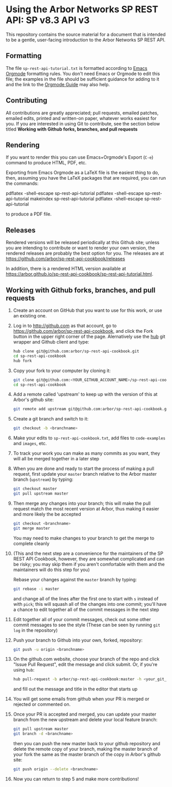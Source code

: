# Using the Arbor Networks SP REST API: SP v8.3 API v3

This repository contains the source material for a document that is
intended to be a gentle, user-facing introduction to the Arbor
Networks SP REST API.

## Formatting

The file `sp-rest-api-tutorial.txt` is formatted according to
[Emacs Orgmode](http://orgmode.org/guide/) formatting rules.  You
don't need Emacs or Orgmode to edit this file; the examples in the
file should be sufficient guidance for adding to it and the link to
the [Orgmode Guide](http://orgmode.org/guide/) may also help.

## Contributing

All contributions are greatly appreciated; pull requests, emailed
patches, emailed edits, printed and written-on paper, whatever works
easiest for you.  If you are interested in using Git to contribute,
see the section below titled **Working with Github forks, branches,
and pull requests**

## Rendering

If you want to render this you can use Emacs+Orgmode's Export (`C-e`)
command to produce HTML, PDF, etc.

Exporting from Emacs Orgmode as a LaTeX file is the easiest thing to
do, then, assuming you have the LaTeX packages that are required, you
can run the commands:

   pdflatex -shell-escape sp-rest-api-tutorial
   pdflatex -shell-escape sp-rest-api-tutorial
   makeindex sp-rest-api-tutorial
   pdflatex -shell-escape sp-rest-api-tutorial

to produce a PDF file.

## Releases

Rendered versions will be released periodically at this Github site;
unless you are intending to contribute or want to render your own
version, the rendered releases are probably the best option for you.  The
releases are at
<a href=https://github.com/arbor/sp-rest-api-cookbook/releases>https://github.com/arbor/sp-rest-api-cookbook/releases</a>

In addition, there is a rendered HTML version available at
<a href=https://arbor.github.io/sp-rest-api-cookbook/sp-rest-api-tutorial.html>https://arbor.github.io/sp-rest-api-cookbook/sp-rest-api-tutorial.html</a>.

## Working with Github forks, branches, and pull requests

1.  Create an account on GitHub that you want to use for this work, or
    use an existing one.
2.  Log in to <http://github.com> as that account, go to
    <https://github.com/arbor/sp-rest-api-cookbook>, and click the
    Fork button in the upper right corner of the page. Alernatively
    use the [hub](https://hub.github.com/) git wrapper and Github
    client and type:

    ```sh
    hub clone git@github.com:arbor/sp-rest-api-cookbook.git
    cd sp-rest-api-cookbook
    hub fork
    ```
3.  Copy your fork to your computer by cloning it:

    ```sh
    git clone git@github.com:<YOUR_GITHUB_ACCOUNT_NAME>/sp-rest-api-cookbook.git
    cd sp-rest-api-cookbook
    ```
4.  Add a remote called 'upstream' to keep up with the version of this
    at Arbor's github site:

    ```sh
    git remote add upstream git@github.com:arbor/sp-rest-api-cookbook.git
    ```
5.  Create a git branch and switch to it:

    ```sh
    git checkout -b <branchname>
    ```
6.  Make your edits to `sp-rest-api-cookbook.txt`, add files to
    `code-examples` and `images`, etc.
7.  To track your work you can make as many commits as you want, they
    will all be merged together in a later step
8.  When you are done and ready to start the process of making a pull
    request, first update your `master` branch relative to the Arbor
    master branch (`upstream`) by typing:

    ```sh
    git checkout master
    git pull upstream master
    ```
9.  Then merge any changes into your branch; this will make the pull
    request match the most recent version at Arbor, thus making it
    easier and more likely the be accepted

    ```sh
    git checkout <branchname>
    git merge master
    ```

    You may need to make changes to your branch to get the merge to
    complete cleanly
10. (This and the next step are a convenience for the maintainers of
    the SP REST API Cookbook, however, they are somewhat complicated
    and can be risky; you may skip them if you aren't comfortable with
    them and the maintainers will do this step for you)

    Rebase your changes against the `master` branch by typing:

    ```sh
    git rebase -i master
    ```

    and change all of the lines after the first one to start with `s`
    instead of with `pick`; this will squash all of the changes into
    one commit; you'll have a chance to edit together all of the
    commit messages in the next step
11. Edit together all of your commit messages, check out some other
    commit messages to see the style (These can be seen by running
    `git log` in the repository)
12. Push your branch to Github into your own, forked, repository:

    ```sh
    git push -u origin <branchname>
    ```
13. On the github.com website, choose your branch of the repo and
    click "Issue Pull Request", edit the message and click submit. Or,
    if you're using `hub`:

    ```sh
    hub pull-request -b arbor/sp-rest-api-cookbook:master -h <your_git_id>:<your_branch_name>
    ```

    and fill out the message and title in the editor that starts up
14. You will get some emails from github when your PR is merged or
    rejected or commented on.
15. Once your PR is accepted and merged, you can update your master
    branch from the new upstream and delete your local feature branch:

    ```sh
    git pull upstream master
    git branch -d <branchname>
    ```

    then you can push the new master back to your github repository
    and delete the remote copy of your branch, making the master
    branch of your fork the same as the master branch of the copy in
    Arbor's github site:

    ```sh
    git push origin --delete <branchname>
    ```
16. Now you can return to step 5 and make more contributions!
